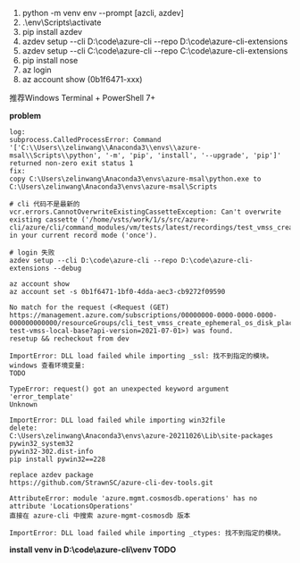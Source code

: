 1. python -m venv env --prompt [azcli, azdev]
2. .\env\Scripts\activate
3. pip install azdev
4. azdev setup --cli D:\code\azure-cli --repo D:\code\azure-cli-extensions
5. azdev setup --cli C:\code\azure-cli --repo C:\code\azure-cli-extensions
6. pip install nose
7. az login
8. az account show (0b1f6471-xxx)

[comment]: <> (2. .\20211026\Scripts\activate)
[comment]: <> (3. copy C:\Users\zelinwang\Anaconda3\envs\xxx\python.exe to C:\Users\zelinwang\Anaconda3\envs\xxx\Scripts 暂时不支持py3.10)
[comment]: <> (7. rm pywin32_system32 && pywin32-302.dist-info)
[comment]: <> (8. pip install pywin32==228)

推荐Windows Terminal + PowerShell 7+

**problem**
```
log:
subprocess.CalledProcessError: Command '['C:\\Users\\zelinwang\\Anaconda3\\envs\\azure-msal\\Scripts\\python', '-m', 'pip', 'install', '--upgrade', 'pip']' returned non-zero exit status 1
fix:
copy C:\Users\zelinwang\Anaconda3\envs\azure-msal\python.exe to C:\Users\zelinwang\Anaconda3\envs\azure-msal\Scripts

# cli 代码不是最新的
vcr.errors.CannotOverwriteExistingCassetteException: Can't overwrite existing cassette ('/home/vsts/work/1/s/src/azure-cli/azure/cli/command_modules/vm/tests/latest/recordings/test_vmss_create_ephemeral_os_disk_placement.yaml') in your current record mode ('once').

# login 失败
azdev setup --cli D:\code\azure-cli --repo D:\code\azure-cli-extensions --debug

az account show
az account set -s 0b1f6471-1bf0-4dda-aec3-cb9272f09590

No match for the request (<Request (GET) https://management.azure.com/subscriptions/00000000-0000-0000-0000-000000000000/resourceGroups/cli_test_vmss_create_ephemeral_os_disk_placement000001/providers/Microsoft.Compute/virtualMachineScaleSets/cli-test-vmss-local-base?api-version=2021-07-01>) was found.
resetup && recheckout from dev

ImportError: DLL load failed while importing _ssl: 找不到指定的模块。
windows 查看环境变量:
TODO 

TypeError: request() got an unexpected keyword argument 'error_template'
Unknown

ImportError: DLL load failed while importing win32file
delete:
C:\Users\zelinwang\Anaconda3\envs\azure-20211026\Lib\site-packages
pywin32_system32
pywin32-302.dist-info
pip install pywin32==228

replace azdev package
https://github.com/StrawnSC/azure-cli-dev-tools.git

AttributeError: module 'azure.mgmt.cosmosdb.operations' has no attribute 'LocationsOperations'
直接在 azure-cli 中搜索 azure-mgmt-cosmosdb 版本

ImportError: DLL load failed while importing _ctypes: 找不到指定的模块。

```

**install venv in D:\code\azure-cli\venv TODO**